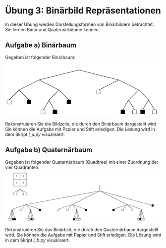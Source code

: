 # Übung 3: Binärbild Repräsentationen 

In dieser Übung werden Darstellungsformen von Binärbildern betrachtet. Sie lernen Binär und Quaternärbäume kennen. 


## Aufgabe a) Binärbaum
Gegeben ist folgender Binärbaum:

![](./data/binary_tree.png)

Rekonstruieren Sie die Bildzeile, die durch den Binärbaum dargestellt wird. 
Sie können die Aufgabe mit Papier und Stift erledigen. Die Lösung wird in dem Skript *l_a.py* visualisiert.

## Aufgabe b) Quaternärbaum
Gegeben ist folgender Quaternärbaum (Quadtree) mit einer Zuordnung der vier Quadranten:
![](./data/quad_tree.png)

Rekonstruieren Sie das Binärbild, die durch den Quaternärbaum dargestellt wird. 
Sie können die Aufgabe mit Papier und Stift erledigen. Die Lösung wird in dem Skript *l_b.py* visualisiert.



